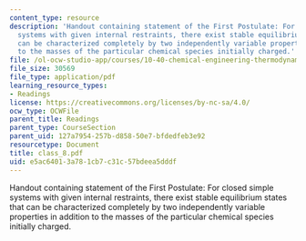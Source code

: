 ```yaml
---
content_type: resource
description: 'Handout containing statement of the First Postulate: For closed simple
  systems with given internal restraints, there exist stable equilibrium states that
  can be characterized completely by two independently variable properties in addition
  to the masses of the particular chemical species initially charged.'
file: /ol-ocw-studio-app/courses/10-40-chemical-engineering-thermodynamics-fall-2003/e5ac64013a781cb7c31c57bdeea5dddf_class_8.pdf
file_size: 30569
file_type: application/pdf
learning_resource_types:
- Readings
license: https://creativecommons.org/licenses/by-nc-sa/4.0/
ocw_type: OCWFile
parent_title: Readings
parent_type: CourseSection
parent_uid: 127a7954-257b-d858-50e7-bfdedfeb3e92
resourcetype: Document
title: class_8.pdf
uid: e5ac6401-3a78-1cb7-c31c-57bdeea5dddf
---
```

Handout containing statement of the First Postulate: For closed simple systems with given internal restraints, there exist stable equilibrium states that can be characterized completely by two independently variable properties in addition to the masses of the particular chemical species initially charged.